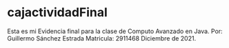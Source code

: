 # cajactividadFinal

Esta es mi Evidencia final para la clase de Computo Avanzado en Java.
Por: Guillermo Sánchez Estrada
Matricula: 2911468
Diciembre de 2021.
